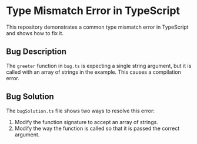 # Type Mismatch Error in TypeScript

This repository demonstrates a common type mismatch error in TypeScript and shows how to fix it.

## Bug Description
The `greeter` function in `bug.ts` is expecting a single string argument, but it is called with an array of strings in the example. This causes a compilation error. 

## Bug Solution
The `bugSolution.ts` file shows two ways to resolve this error:

1.  Modify the function signature to accept an array of strings.
2. Modify the way the function is called so that it is passed the correct argument.